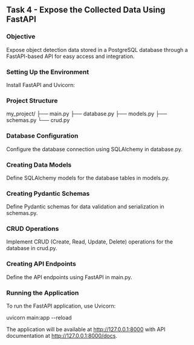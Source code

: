 ## Task 4 - Expose the Collected Data Using FastAPI
### Objective

Expose object detection data stored in a PostgreSQL database through a FastAPI-based API for easy access and integration.
### Setting Up the Environment

Install FastAPI and Uvicorn:

### Project Structure

my_project/ ├── main.py ├── database.py ├── models.py ├── schemas.py └── crud.py
### Database Configuration

Configure the database connection using SQLAlchemy in database.py.
### Creating Data Models

Define SQLAlchemy models for the database tables in models.py.
### Creating Pydantic Schemas

Define Pydantic schemas for data validation and serialization in schemas.py.
### CRUD Operations

Implement CRUD (Create, Read, Update, Delete) operations for the database in crud.py.
### Creating API Endpoints

Define the API endpoints using FastAPI in main.py.
### Running the Application

To run the FastAPI application, use Uvicorn:

uvicorn main:app --reload

The application will be available at http://127.0.0.1:8000 with API documentation at http://127.0.0.1:8000/docs.